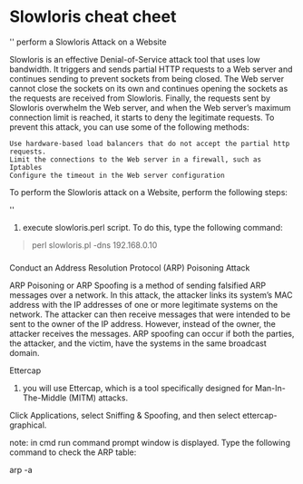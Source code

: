  # Slowloris cheat cheet

''
perform a Slowloris Attack on a Website

Slowloris is an effective Denial-of-Service attack tool that uses low bandwidth. It triggers and sends partial HTTP requests to a Web server and continues sending to prevent sockets from being closed. The Web server cannot close the sockets on its own and continues opening the sockets as the requests are received from Slowloris. Finally, the requests sent by Slowloris overwhelm the Web server, and when the Web server’s maximum connection limit is reached, it starts to deny the legitimate requests. To prevent this attack, you can use some of the following methods:

    Use hardware-based load balancers that do not accept the partial http requests.
    Limit the connections to the Web server in a firewall, such as Iptables
    Configure the timeout in the Web server configuration

To perform the Slowloris attack on a Website, perform the following steps:

''

1. execute slowloris.perl script. To do this, type the following command:

> perl slowloris.pl -dns 192.168.0.10


#####

Conduct an Address Resolution Protocol (ARP) Poisoning Attack

ARP Poisoning or ARP Spoofing is a method of sending falsified ARP messages over a network. In this attack, the attacker links its system’s MAC address with the IP addresses of one or more legitimate systems on the network. The attacker can then receive messages that were intended to be sent to the owner of the IP address. However, instead of the owner, the attacker receives the messages. ARP spoofing can occur if both the parties, the attacker, and the victim, have the systems in the same broadcast domain.


Ettercap

1. you will use Ettercap, which is a tool specifically designed for Man-In-The-Middle (MITM) attacks.

Click Applications, select Sniffing & Spoofing, and then select ettercap-graphical.

note: in cmd run command prompt window is displayed. Type the following command to check the ARP table:

arp -a


























